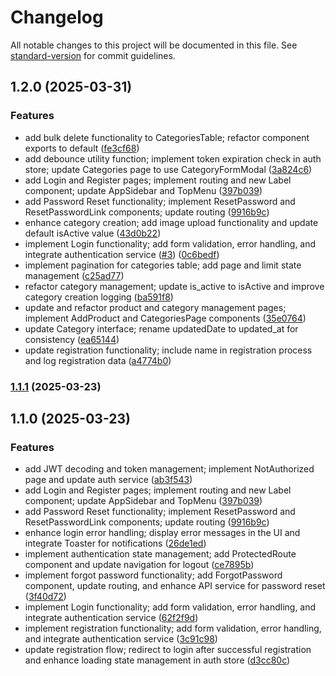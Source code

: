 # Changelog

All notable changes to this project will be documented in this file. See [standard-version](https://github.com/conventional-changelog/standard-version) for commit guidelines.

## 1.2.0 (2025-03-31)


### Features

* add bulk delete functionality to CategoriesTable; refactor component exports to default ([fe3cf68](https://github.com/Temkum/sparrowcakes-cms/commit/fe3cf68a776ba315bf5397d1cbc7cf37f5dbe5b2))
* add debounce utility function; implement token expiration check in auth store; update Categories page to use CategoryFormModal ([3a824c6](https://github.com/Temkum/sparrowcakes-cms/commit/3a824c65be7fa8f824dc677b7ac1175083e536b6))
* add Login and Register pages; implement routing and new Label component; update AppSidebar and TopMenu ([397b039](https://github.com/Temkum/sparrowcakes-cms/commit/397b039659e41c54c08afd524b0ed4d8bf4e0b45))
* add Password Reset functionality; implement ResetPassword and ResetPasswordLink components; update routing ([9916b9c](https://github.com/Temkum/sparrowcakes-cms/commit/9916b9c0410a7581e62d97f0dc52dcd20a03497d))
* enhance category creation; add image upload functionality and update default isActive value ([43d0b22](https://github.com/Temkum/sparrowcakes-cms/commit/43d0b226f2a53bb1bf926a4e8617f03eaa1ed310))
* implement Login functionality; add form validation, error handling, and integrate authentication service ([#3](https://github.com/Temkum/sparrowcakes-cms/issues/3)) ([0c6bedf](https://github.com/Temkum/sparrowcakes-cms/commit/0c6bedf42a92e70d04c67c89c1ffae544c70c509))
* implement pagination for categories table; add page and limit state management ([c25ad77](https://github.com/Temkum/sparrowcakes-cms/commit/c25ad776b825b59eb09d42a3a55a95f4b11f4fad))
* refactor category management; update is_active to isActive and improve category creation logging ([ba591f8](https://github.com/Temkum/sparrowcakes-cms/commit/ba591f8fee1473f4520a0e21c32c4f2079be4983))
* update and refactor product and category management pages; implement AddProduct and CategoriesPage components ([35e0764](https://github.com/Temkum/sparrowcakes-cms/commit/35e0764b5e06573c8b0b4d5a0c81a42c6d9ec3a8))
* update Category interface; rename updatedDate to updated_at for consistency ([ea65144](https://github.com/Temkum/sparrowcakes-cms/commit/ea65144ae27f69712be7c9679b7ea88a270b4298))
* update registration functionality; include name in registration process and log registration data ([a4774b0](https://github.com/Temkum/sparrowcakes-cms/commit/a4774b011846ccf827b266a1a1c8b095b3ffaffa))

### [1.1.1](https://github.com/Temkum/sparrowcakes-cms/compare/v1.1.0...v1.1.1) (2025-03-23)

## 1.1.0 (2025-03-23)


### Features

* add JWT decoding and token management; implement NotAuthorized page and update auth service ([ab3f543](https://github.com/Temkum/sparrowcakes-cms/commit/ab3f5435b43e08dc2299a457e5694e22c773c095))
* add Login and Register pages; implement routing and new Label component; update AppSidebar and TopMenu ([397b039](https://github.com/Temkum/sparrowcakes-cms/commit/397b039659e41c54c08afd524b0ed4d8bf4e0b45))
* add Password Reset functionality; implement ResetPassword and ResetPasswordLink components; update routing ([9916b9c](https://github.com/Temkum/sparrowcakes-cms/commit/9916b9c0410a7581e62d97f0dc52dcd20a03497d))
* enhance login error handling; display error messages in the UI and integrate Toaster for notifications ([26de1ed](https://github.com/Temkum/sparrowcakes-cms/commit/26de1ed964e51241ee3503702ca8fd204de861aa))
* implement authentication state management; add ProtectedRoute component and update navigation for logout ([ce7895b](https://github.com/Temkum/sparrowcakes-cms/commit/ce7895bd90faad33513c4bc55df5cf6b0336b8a0))
* implement forgot password functionality; add ForgotPassword component, update routing, and enhance API service for password reset ([3f40d72](https://github.com/Temkum/sparrowcakes-cms/commit/3f40d720500ff63540b8a27cd30a57817d675192))
* implement Login functionality; add form validation, error handling, and integrate authentication service ([62f2f9d](https://github.com/Temkum/sparrowcakes-cms/commit/62f2f9d047a214122c52d3dddcf563d5a91cf38b))
* implement registration functionality; add form validation, error handling, and integrate authentication service ([3c91c98](https://github.com/Temkum/sparrowcakes-cms/commit/3c91c980fecbd2bad33197f5f3bbc25d20f171c9))
* update registration flow; redirect to login after successful registration and enhance loading state management in auth store ([d3cc80c](https://github.com/Temkum/sparrowcakes-cms/commit/d3cc80c5fe875942df322614d8710d7f267b72f1))
